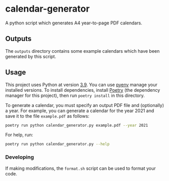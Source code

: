 # calendar-generator

A python script which generates A4 year-to-page PDF calendars.

## Outputs

The `outputs` directory contains some example calendars which have been generated by this script.

## Usage

This project uses Python at version [3.9](.python-version). You can use
[pyenv](https://github.com/pyenv/pyenv) manage your installed versions. To install dependencies,
install [Poetry](https://github.com/python-poetry/poetry) (the dependency manager for this project),
then run `poetry install` in this directory.

To generate a calendar, you must specify an output PDF file and (optionally) a year. For example,
you can generate a calendar for the year 2021 and save it to the file `example.pdf` as follows:

```bash
poetry run python calendar_generator.py example.pdf --year 2021
```

For help, run:

```bash
poetry run python calendar_generator.py --help
```

### Developing

If making modifications, the `format.sh` script can be used to format your code.

